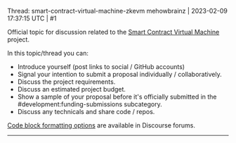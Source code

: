 Thread: smart-contract-virtual-machine-zkevm
mehowbrainz | 2023-02-09 17:37:15 UTC | #1

Official topic for discussion related to the [Smart Contract Virtual Machine](https://www.zenon.org/funding/projects/hypercore/smart-contract-virtual-machine) project.

In this topic/thread you can:

- Introduce yourself (post links to social / GitHub accounts)
- Signal your intention to submit a proposal individually / collaboratively.
- Discuss the project requirements.
- Discuss an estimated project budget.
- Show a sample of your proposal before it's officially submitted in the #development:funding-submissions  subcategory.
- Discuss any technicals and share code / repos. 

[Code block formatting options](https://discourse.stonehearth.net/t/discourse-guide-code-formatting/30587) are available in Discourse forums.

-------------------------

